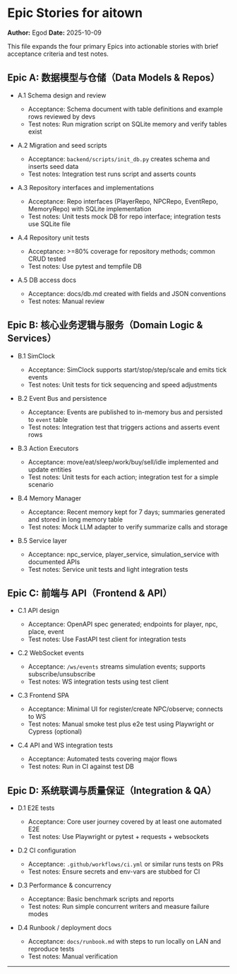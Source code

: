 # Epic Stories for aitown

**Author:** Egod
**Date:** 2025-10-09

This file expands the four primary Epics into actionable stories with brief acceptance criteria and test notes.

## Epic A: 数据模型与仓储（Data Models & Repos）

- A.1 Schema design and review
  - Acceptance: Schema document with table definitions and example rows reviewed by devs
  - Test notes: Run migration script on SQLite memory and verify tables exist

- A.2 Migration and seed scripts
  - Acceptance: `backend/scripts/init_db.py` creates schema and inserts seed data
  - Test notes: Integration test runs script and asserts counts

- A.3 Repository interfaces and implementations
  - Acceptance: Repo interfaces (PlayerRepo, NPCRepo, EventRepo, MemoryRepo) with SQLite implementation
  - Test notes: Unit tests mock DB for repo interface; integration tests use SQLite file

- A.4 Repository unit tests
  - Acceptance: >=80% coverage for repository methods; common CRUD tested
  - Test notes: Use pytest and tempfile DB

- A.5 DB access docs
  - Acceptance: docs/db.md created with fields and JSON conventions
  - Test notes: Manual review

## Epic B: 核心业务逻辑与服务（Domain Logic & Services）

- B.1 SimClock
  - Acceptance: SimClock supports start/stop/step/scale and emits tick events
  - Test notes: Unit tests for tick sequencing and speed adjustments

- B.2 Event Bus and persistence
  - Acceptance: Events are published to in-memory bus and persisted to `event` table
  - Test notes: Integration test that triggers actions and asserts event rows

- B.3 Action Executors
  - Acceptance: move/eat/sleep/work/buy/sell/idle implemented and update entities
  - Test notes: Unit tests for each action; integration test for a simple scenario

- B.4 Memory Manager
  - Acceptance: Recent memory kept for 7 days; summaries generated and stored in long memory table
  - Test notes: Mock LLM adapter to verify summarize calls and storage

- B.5 Service layer
  - Acceptance: npc_service, player_service, simulation_service with documented APIs
  - Test notes: Service unit tests and light integration tests

## Epic C: 前端与 API（Frontend & API）

- C.1 API design
  - Acceptance: OpenAPI spec generated; endpoints for player, npc, place, event
  - Test notes: Use FastAPI test client for integration tests

- C.2 WebSocket events
  - Acceptance: `/ws/events` streams simulation events; supports subscribe/unsubscribe
  - Test notes: WS integration tests using test client

- C.3 Frontend SPA
  - Acceptance: Minimal UI for register/create NPC/observe; connects to WS
  - Test notes: Manual smoke test plus e2e test using Playwright or Cypress (optional)

- C.4 API and WS integration tests
  - Acceptance: Automated tests covering major flows
  - Test notes: Run in CI against test DB

## Epic D: 系统联调与质量保证（Integration & QA）

- D.1 E2E tests
  - Acceptance: Core user journey covered by at least one automated E2E
  - Test notes: Use Playwright or pytest + requests + websockets

- D.2 CI configuration
  - Acceptance: `.github/workflows/ci.yml` or similar runs tests on PRs
  - Test notes: Ensure secrets and env-vars are stubbed for CI

- D.3 Performance & concurrency
  - Acceptance: Basic benchmark scripts and reports
  - Test notes: Run simple concurrent writers and measure failure modes

- D.4 Runbook / deployment docs
  - Acceptance: `docs/runbook.md` with steps to run locally on LAN and reproduce tests
  - Test notes: Manual verification

---